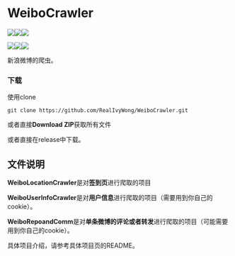 # WeiboCrawler

![](https://img.shields.io/github/license/realivywong/WeiboCrawler.svg)![](https://img.shields.io/github/release-pre/realivywong/WeiboCrawler.svg)![](https://img.shields.io/github/downloads/realivywong/WeiboCrawler/total.svg)

![](https://img.shields.io/github/watchers/realivywong/WeiboCrawler.svg?style=social)![](https://img.shields.io/github/stars/realivywong/WeiboCrawler.svg?style=social)![](https://img.shields.io/github/forks/realivywong/WeiboCrawler.svg?style=social)



新浪微博的爬虫。



### 下载

使用clone

```
git clone https://github.com/RealIvyWong/WeiboCrawler.git
```

或者直接**Download ZIP**获取所有文件

或者直接在release中下载。

## 文件说明

**WeiboLocationCrawler**是对**签到页**进行爬取的项目

**WeiboUserInfoCrawler**是对**用户信息**进行爬取的项目（需要用到你自己的cookie）。

**WeiboRepoandComm**是对**单条微博的评论或者转发**进行爬取的项目（可能需要用到你自己的cookie）。

具体项目介绍，请参考具体项目页的README。





 

